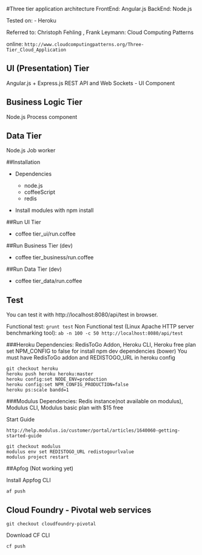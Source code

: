 #Three tier application architecture
FrontEnd: Angular.js
BackEnd: Node.js

Tested on: 
	- Heroku

Referred to: 
Christoph Fehling , Frank Leymann: Cloud Computing Patterns

online: ```http://www.cloudcomputingpatterns.org/Three-Tier_Cloud_Application```

## UI (Presentation) Tier
Angular.js + Express.js REST API and Web Sockets - UI Component

## Business Logic Tier
Node.js Process component

## Data Tier
Node.js Job worker

##Installation
* Dependencies
	- node.js
	- coffeeScript
	- redis

* Install modules with npm install
	
##Run UI Tier

* coffee tier_ui/run.coffee

##Run Business Tier (dev)

* coffee tier_business/run.coffee

##Run Data Tier (dev)

* coffee tier_data/run.coffee

## Test
You can test it with http://localhost:8080/api/test  in browser.

Functional test: 
```grunt test```
Non Functional test (Linux Apache HTTP server benchmarking tool): 
```ab -n 100 -c 50 http://localhost:8080/api/test  ```

###Heroku
Dependencies: RedisToGo Addon, Heroku CLI, Heroku free plan
set NPM_CONFIG to false for install npm dev dependencies (bower)
You must have RedisToGo addon and REDISTOGO_URL in heroku config

```
git checkout heroku
heroku push heroku heroku:master
heroku config:set NODE_ENV=production
heroku config:set NPM_CONFIG_PRODUCTION=false
heroku ps:scale bandd=1 
```

###Modulus
Dependencies: Redis instance(not available on modulus), Modulus CLI, Modulus basic plan with $15 free

Start Guide 
```
http://help.modulus.io/customer/portal/articles/1640060-getting-started-guide
```

```
git checkout modulus
modulus env set REDISTOGO_URL redistogourlvalue
modulus project restart
```

##Apfog (Not working yet)

Install Appfog CLI

```
af push
```

## Cloud Foundry - Pivotal web services

```
git checkout cloudfoundry-pivotal
```
Download CF CLI

```
cf push
```



